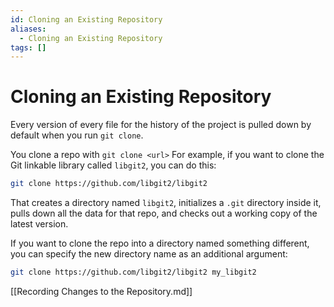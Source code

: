 ```yaml
---
id: Cloning an Existing Repository
aliases:
  - Cloning an Existing Repository
tags: []
---
```


# Cloning an Existing Repository

Every version of every file for the history of the project is pulled down by
default when you run `git clone`.

You clone a repo with `git clone <url>` For example, if you want to clone the
Git linkable library called `libgit2`, you can do this:

```bash
git clone https://github.com/libgit2/libgit2
```

That creates a directory named `libgit2`, initializes a `.git` directory inside
it, pulls down all the data for that repo, and checks out a working copy of the 
latest version.

If you want to clone the repo into a directory named something different, you
can specify the new directory name as an additional argument:

```bash
git clone https://github.com/libgit2/libgit2 my_libgit2
```
[[Recording Changes to the Repository.md]]
